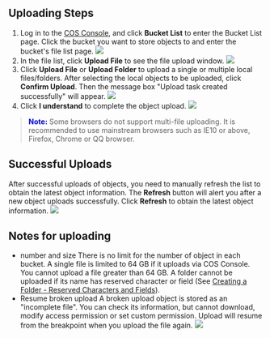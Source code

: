 ## Uploading Steps

1. Log in to the [COS Console](https://console.cloud.tencent.com/cos4), and click **Bucket List** to enter the Bucket List page. Click the bucket you want to store objects to and enter the bucket's file list page.
   ![](//mc.qcloudimg.com/static/img/b04362203a69327f80733d8e7f935108/image.png)
2. In the file list, click **Upload File** to see the file upload window.
   ![](//mc.qcloudimg.com/static/img/f8b8db803a7fbcb0b052358698a247c9/image.png)
3. Click **Upload File** or **Upload Folder** to upload a single or multiple local files/folders. After selecting the local objects to be uploaded, click **Confirm Upload**. Then the message box "Upload task created successfully" will appear.
   ![](//mc.qcloudimg.com/static/img/17e71c6b076742f2b437ee68f8c37c87/image.png)
4. Click **I understand** to complete the object upload.
   ![](//mc.qcloudimg.com/static/img/cec0b4e40b9d4aa44cc12311fb2bc97f/image.png)

> <font color="#0000cc">**Note:**</font>
> Some browsers do not support multi-file uploading. It is recommended to use mainstream browsers such as IE10 or above, Firefox, Chrome or QQ browser.

## Successful Uploads

After successful uploads of objects, you need to manually refresh the list to obtain the latest object information. The **Refresh** button will alert you after a new object uploads successfully. Click **Refresh** to obtain the latest object information.
![](//mc.qcloudimg.com/static/img/cd41e20b1a12dd75510a21e2001a6b78/image.png)

## Notes for uploading

-  number and size 
  There is no limit for the number of object in each bucket. A single file is limited to 64 GB if it uploads via COS Console. You cannot upload a file greater than 64 GB. A folder cannot be uploaded if its name has reserved character or field (See [Creating a Folder - Reserved Characters and Fields](https://cloud.tencent.com/document/product/436/6263#保留字符和字段)).
- Resume broken upload
  A broken upload object is stored as an "incomplete file". You can check its information, but cannot download, modify access permission or set custom permission. Upload will resume from the breakpoint when you upload the file again.
  ![](//mc.qcloudimg.com/static/img/5f529b99d1940099ea7f9c610fa3310d/image.png)
